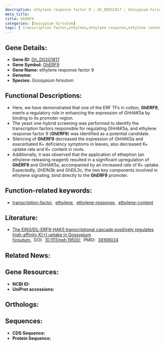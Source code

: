```yaml
---
description: ethylene response factor 9 ; Gh_D02G1817 ; Gossypium hirsutum
meta_title:
title: GhERF9
categories: [Gossypium hirsutum]
tags: [ transcription factor,ethylene,ethylene response,ethylene content ]
---
```


## Gene Details:
- **Gene ID:** [Gh_D02G1817]()
- **Gene Symbol:** <u>GhERF9</u>
- **Gene Name:** ethylene response factor 9
- **Genome:** []()
- **Species:** *Gossypium hirsutum*

## Functional Descriptions:
   - Here, we have demonstrated that one of the ERF TFs in cotton, **GhERF9**, exerts a regulatory role in enhancing the expression of GhHAK5a by binding to its promoter region.
   - The yeast one-hybrid screening was performed to identify the transcription factors responsible for regulating GhHAK5a, and ethylene response factor 9 (**GhERF9**) was identified as a potential candidate.
   - Silencing of **GhERF9** decreased the expression of GhHAK5a and exacerbated K+ deficiency symptoms in leaves, also decreased K+ uptake rate and K+ content in roots.
   - Additionally, it was observed that the application of ethephon (an ethylene-releasing reagent) resulted in a significant upregulation of **GhERF9** and GhHAK5a, accompanied by an increased rate of K+ uptake. Expectedly, GhEIN3b and GhEIL3c, the two key components involved in ethylene signaling, bind directly to the **GhERF9** promoter.

## Function-related keywords:
   - [transcription-factor](/tags/transcription-factor/),&nbsp;&nbsp;[ethylene](/tags/ethylene/),&nbsp;&nbsp;[ethylene-response](/tags/ethylene-response/),&nbsp;&nbsp;[ethylene-content](/tags/ethylene-content/)

## Literature:
   - [The EIN3/EIL-ERF9-HAK5 transcriptional cascade positively regulates high-affinity K(+) uptake in Gossypium hirsutum.](https://doi.org/10.1111/nph.19500)&nbsp;&nbsp;DOI:&nbsp;&nbsp;[10.1111/nph.19500](https://doi.org/10.1111/nph.19500);&nbsp;&nbsp;PMID:&nbsp;&nbsp;[38168024](https://pubmed.ncbi.nlm.nih.gov/38168024/)

## Related News:

## Gene Resources:
- **NCBI ID:**  [](https://www.ncbi.nlm.nih.gov/gene/?term=)
- **UniProt accessions:**  [](https://www.uniprot.org/uniprotkb//entry)

## Orthologs:

## Sequences:
- **CDS Sequence:**
- **Protein Sequence:**

